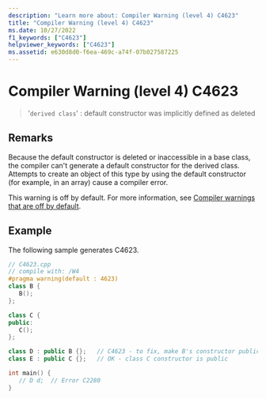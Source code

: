 ```yaml
---
description: "Learn more about: Compiler Warning (level 4) C4623"
title: "Compiler Warning (level 4) C4623"
ms.date: 10/27/2022
f1_keywords: ["C4623"]
helpviewer_keywords: ["C4623"]
ms.assetid: e630d8d0-f6ea-469c-a74f-07b027587225
---
```

# Compiler Warning (level 4) C4623

> '`derived class`' : default constructor was implicitly defined as deleted

## Remarks

Because the default constructor is deleted or inaccessible in a base class, the compiler can't generate a default constructor for the derived class. Attempts to create an object of this type by using the default constructor (for example, in an array) cause a compiler error.

This warning is off by default. For more information, see [Compiler warnings that are off by default](../../preprocessor/compiler-warnings-that-are-off-by-default.md).

## Example

The following sample generates C4623.

```cpp
// C4623.cpp
// compile with: /W4
#pragma warning(default : 4623)
class B {
   B();
};

class C {
public:
   C();
};

class D : public B {};   // C4623 - to fix, make B's constructor public
class E : public C {};   // OK - class C constructor is public

int main() {
   // D d;  // Error C2280
}
```
